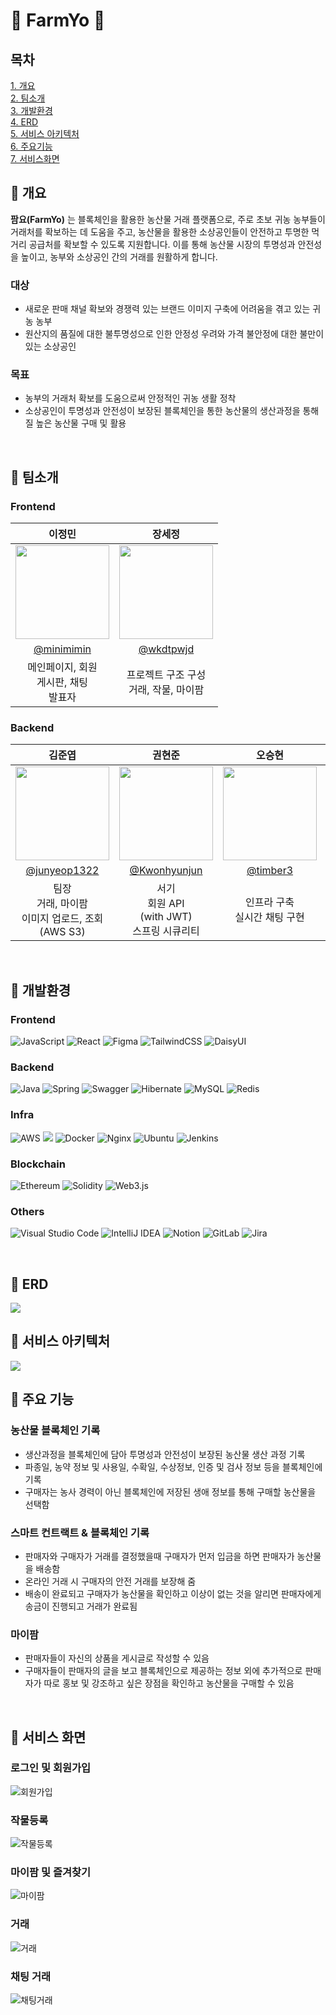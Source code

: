 # 🥕 FarmYo 🥕

## 목차

[1. 개요](#🌽-개요)
</br>
[2. 팀소개](#🍅-팀소개)
</br>
[3. 개발환경](#🫛-개발환경)
</br>
[4. ERD](#🥔-erd)
</br>
[5. 서비스 아키텍처](#🍠-서비스-아키텍처)
</br>
[6. 주요기능](#🥒-주요-기능)
</br>
[7. 서비스화면](#🥦-서비스-화면)

## 🌽 개요

**팜요(FarmYo)** 는 블록체인을 활용한 농산물 거래 플랫폼으로, 주로 초보 귀농 농부들이 거래처를 확보하는 데 도움을 주고, 농산물을 활용한 소상공인들이 안전하고 투명한 먹거리 공급처를 확보할 수 있도록 지원합니다. 이를 통해 농산물 시장의 투명성과 안전성을 높이고, 농부와 소상공인 간의 거래를 원활하게 합니다.

### 대상

- 새로운 판매 채널 확보와 경쟁력 있는 브랜드 이미지 구축에 어려움을 겪고 있는 귀농 농부
- 원산지의 품질에 대한 불투명성으로 인한 안정성 우려와 가격 불안정에 대한 불만이 있는 소상공인

### 목표

- 농부의 거래처 확보를 도움으로써 안정적인 귀농 생활 정착
- 소상공인이 투명성과 안전성이 보장된 블록체인을 통한 농산물의 생산과정을 통해 질 높은 농산물 구매 및 활용

</br>

## 🍅 팀소개

### Frontend

|                           이정민                            |                           장세정                           |
| :---------------------------------------------------------: | :--------------------------------------------------------: |
| <img src="assets/img/lee.webp" width="150" height="150"> | <img src="assets/img/jang.png" width="150" height="150"> |
|         [@minimimin](https://github.com/minimimin)          |        [@wkdtpwjd](https://github.com/wkdtpwjd)        |
|                       메인페이지, 회원 <br/> 게시판, 채팅 <br/> 발표자                     |                       프로젝트 구조 구성 <br/> 거래, 작물, 마이팜                         |

### Backend

|                       김준엽                        |                        권현준                         |                       오승현                       |                      조현제                      |
| :-------------------------------------------------------: | :---------------------------------------------------------: | :--------------------------------------------------------: | :--------------------------------------------------------: |
| <img src="assets/img/kim.png" width="150" height="150"> | <img src="assets/img/kwon.jpeg" width="150" height="150"> | <img src="assets/img/oh.jpg" width="150" height="150"> | <img src="assets/img/jo.jpg" width="150" height="150"> |
|      [@junyeop1322](https://github.com/junyeop1322)       |       [@Kwonhyunjun](https://github.com/Kwonhyunjun)        |           [@timber3](https://github.com/timber3)           |           [@zziru95](https://github.com/zziru95)           |
|                        팀장 <br/> 거래, 마이팜 <br/> 이미지 업로드, 조회<br/>(AWS S3)            |                           서기 <br/> 회원 API <br/> (with JWT)  <br/> 스프링 시큐리티                           |                 인프라 구축  <br/> 실시간 채팅 구현                   |                    블록체인 <br/>(Solidity, FE, BE) <br/> 엔티티 설계 <br/> 게시물 & 작물 API                  |

</br>

## 🫛 개발환경

### Frontend

![JavaScript](https://img.shields.io/badge/javascript-%23323330.svg?style=for-the-badge&logo=javascript&logoColor=%23F7DF1E)
![React](https://img.shields.io/badge/react-%2320232a.svg?style=for-the-badge&logo=react&logoColor=%2361DAFB)
![Figma](https://img.shields.io/badge/figma-%23F24E1E.svg?style=for-the-badge&logo=figma&logoColor=white)
![TailwindCSS](https://img.shields.io/badge/tailwindcss-%2338B2AC.svg?style=for-the-badge&logo=tailwind-css&logoColor=white)
![DaisyUI](https://img.shields.io/badge/daisyui-5A0EF8?style=for-the-badge&logo=daisyui&logoColor=white)

### Backend

![Java](https://img.shields.io/badge/java-%23ED8B00.svg?style=for-the-badge&logo=openjdk&logoColor=white)
![Spring](https://img.shields.io/badge/spring-%236DB33F.svg?style=for-the-badge&logo=spring&logoColor=white)
![Swagger](https://img.shields.io/badge/-Swagger-%23Clojure?style=for-the-badge&logo=swagger&logoColor=white)
![Hibernate](https://img.shields.io/badge/Hibernate-59666C?style=for-the-badge&logo=Hibernate&logoColor=white)
![MySQL](https://img.shields.io/badge/mysql-4479A1.svg?style=for-the-badge&logo=mysql&logoColor=white)
![Redis](https://img.shields.io/badge/redis-%23DD0031.svg?style=for-the-badge&logo=redis&logoColor=white)

### Infra

![AWS](https://img.shields.io/badge/AWS-%23FF9900.svg?style=for-the-badge&logo=amazon-aws&logoColor=white)
<img src="https://img.shields.io/badge/Amazon%20S3-569A31?style=for-the-badge&logo=Amazon%20S3&logoColor=white">
![Docker](https://img.shields.io/badge/docker-%230db7ed.svg?style=for-the-badge&logo=docker&logoColor=white)
![Nginx](https://img.shields.io/badge/nginx-%23009639.svg?style=for-the-badge&logo=nginx&logoColor=white)
![Ubuntu](https://img.shields.io/badge/Ubuntu-E95420?style=for-the-badge&logo=ubuntu&logoColor=white)
![Jenkins](https://img.shields.io/badge/jenkins-%232C5263.svg?style=for-the-badge&logo=jenkins&logoColor=white)

### Blockchain

![Ethereum](https://img.shields.io/badge/Ethereum-3C3C3D?style=for-the-badge&logo=Ethereum&logoColor=white)
![Solidity](https://img.shields.io/badge/Solidity-%23363636.svg?style=for-the-badge&logo=solidity&logoColor=white)
![Web3.js](https://img.shields.io/badge/web3.js-F16822?style=for-the-badge&logo=web3.js&logoColor=white)

### Others

![Visual Studio Code](https://img.shields.io/badge/Visual%20Studio%20Code-0078d7.svg?style=for-the-badge&logo=visual-studio-code&logoColor=white)
![IntelliJ IDEA](https://img.shields.io/badge/IntelliJIDEA-000000.svg?style=for-the-badge&logo=intellij-idea&logoColor=white)
![Notion](https://img.shields.io/badge/Notion-%23000000.svg?style=for-the-badge&logo=notion&logoColor=white)
![GitLab](https://img.shields.io/badge/gitlab-%23181717.svg?style=for-the-badge&logo=gitlab&logoColor=white)
![Jira](https://img.shields.io/badge/jira-%230A0FFF.svg?style=for-the-badge&logo=jira&logoColor=white)

</br>

## 🥔 ERD
<img src="assets/img/erd.png">

</br>

## 🍠 서비스 아키텍처
<img src="assets/img/farmyo_Architecture.png">

</br>

## 🥒 주요 기능

### 농산물 블록체인 기록

- 생산과정을 블록체인에 담아 투명성과 안전성이 보장된 농산물 생산 과정 기록
- 파종일, 농약 정보 및 사용일, 수확일, 수상정보, 인증 및 검사 정보 등을 블록체인에 기록
- 구매자는 농사 경력이 아닌 블록체인에 저장된 생애 정보를 통해 구매할 농산물을 선택함

### 스마트 컨트랙트 & 블록체인 기록 

- 판매자와 구매자가 거래를 결정했을때 구매자가 먼저 입금을 하면 판매자가 농산물을 배송함
- 온라인 거래 시 구매자의 안전 거래를 보장해 줌
- 배송이 완료되고 구매자가 농산물을 확인하고 이상이 없는 것을 알리면 판매자에게 송금이 진행되고 거래가 완료됨

### 마이팜

- 판매자들이 자신의 상품을 게시글로 작성할 수 있음
- 구매자들이 판매자의 글을 보고 블록체인으로 제공하는 정보 외에 추가적으로 판매자가 따로 홍보 및 강조하고 싶은 장점을 확인하고 농산물을 구매할 수 있음

</br>

## 🥦 서비스 화면
### 로그인 및 회원가입

![회원가입](assets/gif/signup.gif)

### 작물등록

![작물등록](assets/gif/crop.gif)

### 마이팜 및 즐겨찾기

![마이팜](assets/gif/myfarm.gif)

### 거래

![거래](assets/gif/trade.gif)

### 채팅 거래

![채팅거래](assets/gif/chat.gif)
